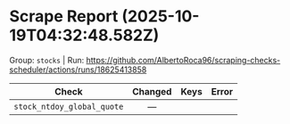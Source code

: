 # Scrape Report (2025-10-19T04:32:48.582Z)

Group: `stocks`  |  Run: https://github.com/AlbertoRoca96/scraping-checks-scheduler/actions/runs/18625413858

| Check | Changed | Keys | Error |
|---|:---:|:--|:--|
| `stock_ntdoy_global_quote` | — |  |  |
